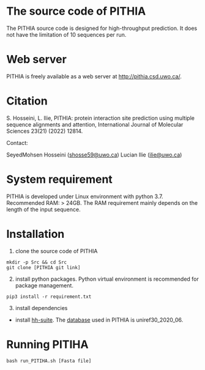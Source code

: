 # The source code of PITHIA
The PITHIA source code is designed for high-throughput prediction. It does not have the limitation of 10 sequences per run.

# Web server
 PITHIA is freely available as a web server at http://pithia.csd.uwo.ca/.

# Citation
S. Hosseini, L. Ilie, PITHIA: protein interaction site prediction using multiple sequence alignments and attention, International Journal of Molecular Sciences 23(21) (2022) 12814.

Contact: 

SeyedMohsen Hosseini (shosse59@uwo.ca)
Lucian Ilie (ilie@uwo.ca)

# System requirement
PITHIA is developed under Linux environment with python 3.7.
Recommended RAM: > 24GB. The RAM requirement mainly depends on the length of the input sequence. 

# Installation
1. clone the source code of PITHIA
```
mkdir -p Src && cd Src
git clone [PITHIA git link]
```
2. install python packages. Python virtual environment is recommended for package management.

```
pip3 install -r requirement.txt
```

3. install dependencies

 
 - install [hh-suite](https://github.com/soedinglab/hh-suite). The [database](http://gwdu111.gwdg.de/~compbiol/uniclust/2020_06/) used in PITHIA is uniref30_2020_06.
 
# Running PITIHA
```
bash run_PITIHA.sh [Fasta file]
```

